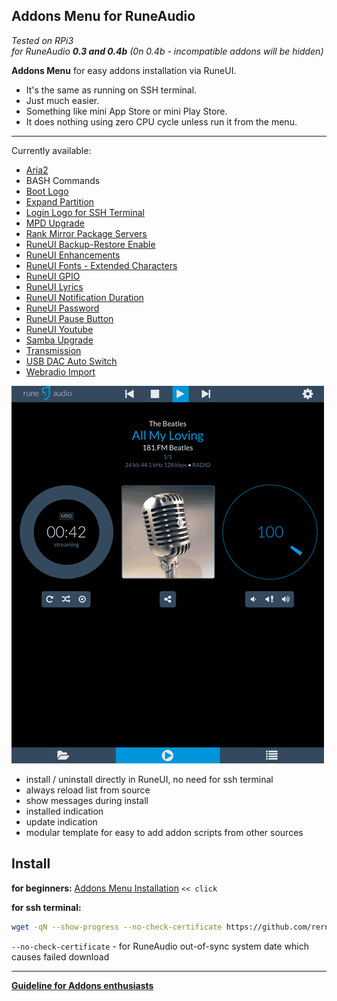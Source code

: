 Addons Menu for RuneAudio
---
_Tested on RPi3_  
_for RuneAudio **0.3 and 0.4b** (0n 0.4b - incompatible addons will be hidden)_
   
**Addons Menu** for easy addons installation via RuneUI.  
- It's the same as running on SSH terminal.  
- Just much easier.  
- Something like mini App Store or mini Play Store.  
- It does nothing using zero CPU cycle unless run it from the menu.
<hr>

Currently available:
- [Aria2](https://github.com/rern/RuneAudio_Addons)
- BASH Commands
- [Boot Logo](https://github.com/rern/RuneAudio/tree/master/boot_splash)
- [Expand Partition](https://github.com/rern/RuneAudio/tree/master/expand_partition)
- [Login Logo for SSH Terminal](https://github.com/rern/RuneAudio/tree/master/motd)
- [MPD Upgrade](https://github.com/rern/RuneAudio/tree/master/mpd)
- [Rank Mirror Package Servers](https://github.com/rern/RuneAudio/tree/master/rankmirrors)
- [RuneUI Backup-Restore Enable](https://github.com/rern/RuneAudio/tree/master/backup-restore)
- [RuneUI Enhancements](https://github.com/rern/RuneUI_enhancement)
- [RuneUI Fonts - Extended Characters](https://github.com/rern/RuneAudio/tree/master/font_extended)
- [RuneUI GPIO](https://github.com/rern/RuneUI_GPIO)
- [RuneUI Lyrics](https://github.com/RuneAddons/Lyrics)
- [RuneUI Notification Duration](https://github.com/rern/RuneAudio/tree/master/notify_duration)
- [RuneUI Password](https://github.com/rern/RuneUI_password)
- [RuneUI Pause Button](https://github.com/rern/RuneAudio/tree/master/pause_button)
- [RuneUI Youtube](https://github.com/RuneAddons/RuneYoutube/tree/master)
- [Samba Upgrade](https://github.com/rern/RuneAudio/tree/master/samba)
- [Transmission](https://github.com/rern/RuneAudio/tree/master/transmission)
- [USB DAC Auto Switch](https://github.com/rern/RuneAudio/tree/master/USB_DAC_switch)
- [Webradio Import](https://github.com/rern/RuneAudio/tree/master/webradio)


![addons](https://github.com/rern/_assets/blob/master/RuneAudio_Addons/addons.gif)  

- install / uninstall directly in RuneUI, no need for ssh terminal
- always reload list from source
- show messages during install
- installed indication
- update indication
- modular template for easy to add addon scripts from other sources

Install
---
**for beginners:**  [Addons Menu Installation](https://github.com/rern/RuneAudio/blob/master/Addons_install/README.md) `<< click`

**for ssh terminal:**
```sh
wget -qN --show-progress --no-check-certificate https://github.com/rern/RuneAudio_Addons/raw/master/install.sh; chmod +x install.sh; ./install.sh
```
`--no-check-certificate` - for RuneAudio out-of-sync system date which causes failed download

---
  
[**Guideline for Addons enthusiasts**](https://github.com/rern/RuneAudio_Addons/blob/master/guideline.md)  
